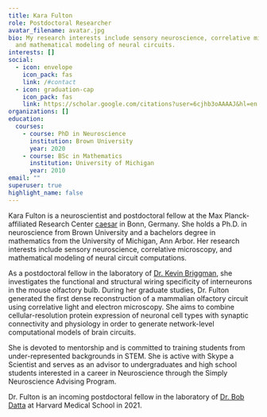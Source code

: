 ```yaml
---
title: Kara Fulton
role: Postdoctoral Researcher
avatar_filename: avatar.jpg
bio: My research interests include sensory neuroscience, correlative microscopy,
  and mathematical modeling of neural circuits.
interests: []
social:
  - icon: envelope
    icon_pack: fas
    link: /#contact
  - icon: graduation-cap
    icon_pack: fas
    link: https://scholar.google.com/citations?user=6cjhb3oAAAAJ&hl=en
organizations: []
education:
  courses:
    - course: PhD in Neuroscience
      institution: Brown University
      year: 2020
    - course: BSc in Mathematics
      institution: University of Michigan
      year: 2010
email: ""
superuser: true
highlight_name: false
---
```

Kara Fulton is a neuroscientist and postdoctoral fellow at the Max Planck-affiliated Research Center [caesar](caesar.de) in Bonn, Germany. She holds a Ph.D. in neuroscience from Brown University and a bachelors degree in mathematics from the University of Michigan, Ann Arbor. Her research interests include sensory neuroscience, correlative microscopy, and mathematical modeling of neural circuit computations.

As a postdoctoral fellow in the laboratory of [Dr. Kevin Briggman](https://www.caesar.de/en/research/groups/computational-neuroethology/research-focus.html), she investigates the functional and structural wiring specificity of interneurons in the mouse olfactory bulb. During her graduate studies, Dr. Fulton generated the first dense reconstruction of a mammalian olfactory circuit using correlative light and electron microscopy. She aims to combine cellular-resolution protein expression of neuronal cell types with synaptic connectivity and physiology in order to generate network-level computational models of brain circuits.

She is devoted to mentorship and is committed to training students from under-represented backgrounds in STEM. She is active with Skype a Scientist and serves as an advisor to undergraduates and high school students interested in a career in Neuroscience through the Simply Neuroscience Advising Program. 

Dr. Fulton is an incoming postdoctoral fellow in the laboratory of [Dr. Bob Datta](datta.hms.harvard.edu) at Harvard Medical School in 2021.